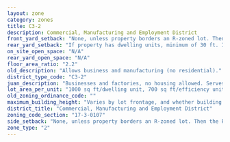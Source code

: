 ```yaml
---
layout: zone
category: zones
title: C3-2
description: Commercial, Manufacturing and Employment District
front_yard_setback: "None, unless property borders an R-zoned lot. Then the front setback must be at least 50% of the R lot&#39;s front setback. (See 17-3-0404.)"
rear_yard_setback: "If property has dwelling units, minimum of 30 ft. If its rear property line borders the side property line of an R-zoned lot, the rear setback must equal the side setback of the R-zoned lot. If rear line borders the R lot&#39;s rear line, setback must be at least 16 ft."
on_site_open_space: "N/A"
rear_yard_open_space: "N/A"
floor_area_ratio: "2.2"
old_description: "Allows business and manufacturing (no residential)."
district_type_code: "C3-2"
juan_description: "Businesses and factories, no housing allowed. Serves as a buffer between manufacturing and residential/commercial districts."
lot_area_per_unit: "1000 sq ft/dwelling unit, 700 sq ft/efficiency unit, 700 sq ft/SRO unit"
old_zoning_ordinance_code: ""
maximum_building_height: "Varies by lot frontage, and whether building has ground-floor commercial space. (See 17-3-0408)"
district_title: "Commercial, Manufacturing and Employment District"
zoning_code_section: "17-3-0107"
side_setback: "None, unless property borders an R-zoned lot. Then the R lot&#39;s front setback applies."
zone_type: "2"
---
```

